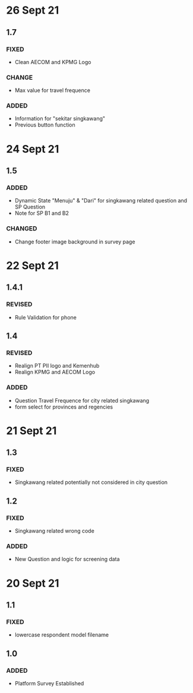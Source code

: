 # 26 Sept 21
## 1.7
### FIXED
- Clean AECOM and KPMG Logo
### CHANGE
- Max value for travel frequence
### ADDED
- Information for "sekitar singkawang"
- Previous button function
# 24 Sept 21
## 1.5
### ADDED
- Dynamic State "Menuju" & "Dari" for singkawang related question and SP Question
- Note for SP B1 and B2
### CHANGED
- Change footer image background in survey page
# 22 Sept 21
## 1.4.1
### REVISED
- Rule Validation for phone
## 1.4
### REVISED
- Realign PT PII logo and Kemenhub
- Realign KPMG and AECOM Logo
### ADDED
- Question Travel Frequence for city related singkawang
- form select for provinces and regencies
# 21 Sept 21
## 1.3
### FIXED
- Singkawang related potentially not considered in city question
## 1.2
### FIXED
- Singkawang related wrong code
### ADDED
- New Question and logic for screening data
# 20 Sept 21
## 1.1
### FIXED
- lowercase respondent model filename
## 1.0
### ADDED
- Platform Survey Established
